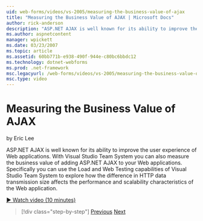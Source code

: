 ```yaml
---
uid: web-forms/videos/vs-2005/measuring-the-business-value-of-ajax
title: "Measuring the Business Value of AJAX | Microsoft Docs"
author: rick-anderson
description: "ASP.NET AJAX is well known for its ability to improve the user experience of Web applications. With Visual Studio Team System you can also measure the busine..."
ms.author: aspnetcontent
manager: wpickett
ms.date: 03/23/2007
ms.topic: article
ms.assetid: 60bb771b-e938-490f-944e-c80bc6bbdc12
ms.technology: dotnet-webforms
ms.prod: .net-framework
msc.legacyurl: /web-forms/videos/vs-2005/measuring-the-business-value-of-ajax
msc.type: video
---
```

Measuring the Business Value of AJAX
====================
by Eric Lee

ASP.NET AJAX is well known for its ability to improve the user experience of Web applications. With Visual Studio Team System you can also measure the business value of adding ASP.NET AJAX to your Web applications. Specifically you can use the Load and Web Testing capabilities of Visual Studio Team System to explore how the difference in HTTP data transmission size affects the performance and scalability characteristics of the Web application.

[&#9654; Watch video (10 minutes)](https://channel9.msdn.com/Blogs/ASP-NET-Site-Videos/measuring-the-business-value-of-ajax)

>[!div class="step-by-step"]
[Previous](introduction-to-managing-and-running-tests-with-team-system.md)
[Next](code-coverage-of-automated-tests.md)